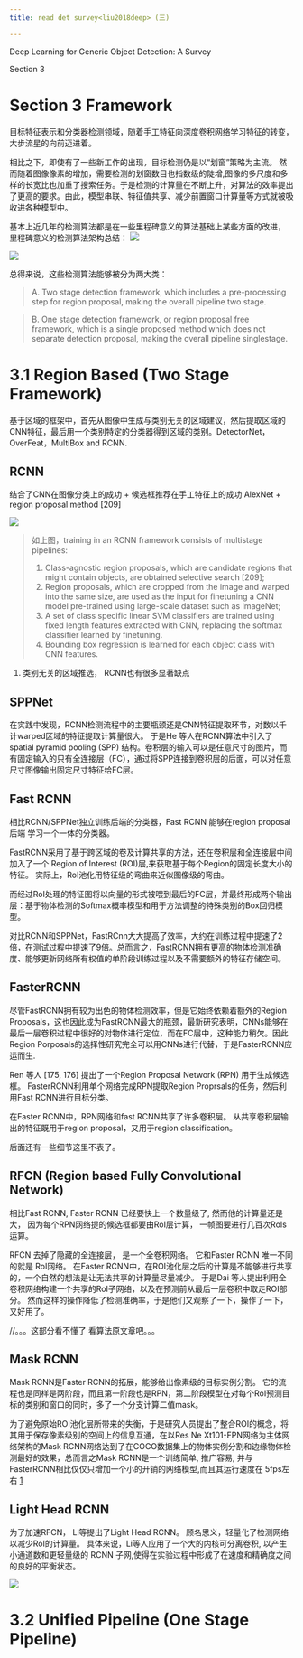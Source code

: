 ```yaml
---
title: read det survey<liu2018deep> (三)

---
```



Deep Learning for Generic Object Detection: A Survey

Section 3

# Section 3 Framework


目标特征表示和分类器检测领域，随着手工特征向深度卷积网络学习特征的转变，大步流星的向前迈进着。

相比之下，即使有了一些新工作的出现，目标检测仍是以“划窗”策略为主流。
然而随着图像像素的增加，需要检测的划窗数目也指数级的陡增,图像的多尺度和多样的长宽比也加重了搜索任务。于是检测的计算量在不断上升，对算法的效率提出了更高的要求。由此，模型串联、特征值共享、减少前置窗口计算量等方式就被吸收进各种模型中。


基本上近几年的检测算法都是在一些里程碑意义的算法基础上某些方面的改进，
里程碑意义的检测算法架构总结：
![](DET0_milestones.JPG)

![](DET0_popular_r90.png)

总得来说，这些检测算法能够被分为两大类：

>A. Two stage detection framework, which includes a pre-processing step for region proposal, making the overall pipeline two stage.

>B. One stage detection framework, or region proposal free framework, which is a single proposed method which does not separate detection proposal, making the overall pipeline singlestage.



# 3.1 Region Based (Two Stage Framework)

基于区域的框架中，首先从图像中生成与类别无关的区域建议，然后提取区域的CNN特征，最后用一个类别特定的分类器得到区域的类别。DetectorNet，OverFeat，MultiBox and RCNN.


## RCNN

结合了CNN在图像分类上的成功 + 候选框推荐在手工特征上的成功
AlexNet + region proposal method [209]

![](DET0_RCNN.png)

>如上图，training in an RCNN framework consists of multistage pipelines:
>1. Class-agnostic region proposals, which are candidate regions that might contain objects, are obtained selective search [209];
>2. Region proposals, which are cropped from the image and warped into the same size, are used as the input for finetuning a CNN model pre-trained using large-scale dataset such as ImageNet;
>3. A set of class specific linear SVM classifiers are trained using fixed length features extracted with CNN, replacing the softmax classifier learned by finetuning.
>4. Bounding box regression is learned for each object class with
CNN features.

1. 类别无关的区域推选，
RCNN也有很多显著缺点

## SPPNet

在实践中发现，RCNN检测流程中的主要瓶颈还是CNN特征提取环节，对数以千计warped区域的特征提取计算量很大。
于是He 等人在RCNN算法中引入了 spatial pyramid pooling (SPP) 结构。卷积层的输入可以是任意尺寸的图片，而有固定输入的只有全连接层（FC），通过将SPP连接到卷积层的后面，可以对任意尺寸图像输出固定尺寸特征给FC层。

## Fast RCNN

相比RCNN/SPPNet独立训练后端的分类器，Fast RCNN 能够在region proposal后端 学习一个一体的分类器。

FastRCNN采用了基于跨区域的卷及计算共享的方法，还在卷积层和全连接层中间加入了一个 Region of Interest (ROI)层,来获取基于每个Region的固定长度大小的特征。
实际上，RoI池化用特征级的弯曲来近似图像级的弯曲。

而经过RoI处理的特征图将以向量的形式被喂到最后的FC层，并最终形成两个输出层：基于物体检测的Softmax概率模型和用于方法调整的特殊类别的Box回归模型。

对比RCNN和SPPNet，FastRCnn大大提高了效率，大约在训练过程中提速了2倍，在测试过程中提速了9倍。总而言之，FastRCNN拥有更高的物体检测准确度、能够更新网络所有权值的单阶段训练过程以及不需要额外的特征存储空间。

## FasterRCNN

尽管FastRCNN拥有较为出色的物体检测效率，但是它始终依赖着额外的Region Proposals，这也因此成为FastRCNN最大的瓶颈，最新研究表明，CNNs能够在最后一层卷积过程中很好的对物体进行定位，而在FC层中，这种能力稍欠。因此Region Porposals的选择性研究完全可以用CNNs进行代替，于是FasterRCNN应运而生.

Ren 等人 [175, 176] 提出了一个Region Proposal Network (RPN) 用于生成候选框。
FasterRCNN利用单个网络完成RPN提取Region Proprsals的任务，然后利用Fast RCNN进行目标分类。

在Faster RCNN中，RPN网络和fast RCNN共享了许多卷积层。 从共享卷积层输出的特征既用于region proposal，又用于region classification。

后面还有一些细节这里不表了。


## RFCN (Region based Fully Convolutional Network)

相比Fast RCNN, Faster RCNN 已经要快上一个数量级了, 然而他的计算量还是大， 因为每个RPN网络提的候选框都要由RoI层计算， 一帧图要进行几百次RoIs 运算。

RFCN 去掉了隐藏的全连接层， 是一个全卷积网络。 它和Faster RCNN 唯一不同的就是 RoI网络。 在Faster RCNN中，在ROI池化层之后的计算是不能够进行共享的，一个自然的想法是让无法共享的计算量尽量减少。  于是Dai 等人提出利用全卷积网络构建一个共享的RoI子网络，以及在预测前从最后一层卷积中取走ROI部分。 然而这样的操作降低了检测准确率，于是他们又观察了一下，操作了一下，又好用了。

//。。。这部分看不懂了 看算法原文章吧。。。

## Mask RCNN

Mask RCNN是Faster RCNN的拓展，能够给出像素级的目标实例分割。
它的流程也是同样是两阶段，而且第一阶段也是RPN，第二阶段模型在对每个RoI预测目标的类别和窗口的同时，多了一个分支计算二值mask。

为了避免原始ROI池化层所带来的失衡，于是研究人员提出了整合ROI的概念，将其用于保存像素级别的空间上的信息互通，在以Res Ne Xt101-FPN网络为主体网络架构的Mask RCNN网络达到了在COCO数据集上的物体实例分割和边缘物体检测最好的效果，总而言之Mask RCNN是一个训练简单, 推广容易, 并与FasterRCNN相比仅仅只增加一个小的开销的网络模型,而且其运行速度在 5fps左右 [1]


## Light Head RCNN

为了加速RFCN， Li等提出了Light Head RCNN。
顾名思义，轻量化了检测网络以减少RoI的计算量。 具体来说，Li等人应用了一个大的内核可分离卷积, 以产生小通道数和更轻量级的 RCNN 子网,使得在实验过程中形成了在速度和精确度之间的良好的平衡状态。

![](DET0_fig8_diagrams.png)

# 3.2 Unified Pipeline (One Stage Pipeline)






[1]: https://blog.csdn.net/AliceLeeHX/article/details/82726792?utm_source=copy "参考了"